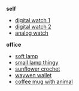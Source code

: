**self**
- [digital watch 1](https://amzn.in/d/6Uw4t8r)
- [digital watch 2](https://www.amazon.in/dp/B0C3DH17GP?ref_=cm_sw_r_cso_cp_ud_dp_TR18PRSNJ4ZJWE7N0PWX&starsLeft=1&skipTwisterOG=1)
- [analog watch](https://www.amazon.in/Sonata-Quartz-Analog-Leather-Men-SP70011NL01W/dp/B0CW9YRQ8G/ref=sr_1_6?nsdOptOutParam=true&sr=8-6)

**office**
- [soft lamp](https://www.amazon.in/Crtivetoys-Silicone-Nursery-Rechargeable-Bedrooms/dp/B0C3VD2GDV/ref=pd_day0fbt_d_sccl_2/261-3995465-0127425?psc=1)
- [small lamp thingy](https://www.amazon.in/Dangfly-Decorative-Ornaments-Livingroom-Birthday/dp/B0DJLVC6HV/?tag=googleshopmob-21&linkCode=df0&hvadid=718915899966&hvpos=&hvnetw=g&hvrand=5680188570903393463&hvpone=&hvptwo=&hvqmt=&hvdev=m&hvdvcmdl=&hvlocint=&hvlocphy=9062055&hvtargid=pla-2376994832280&psc=1&mcid=021aca3fba6a3ddbbd57c6be460241bf&gad_source=1)
- [sunflower crochet](https://www.amazon.in/NUDFSY-Crochet-Sunflower-Artificial-Centerpieces/dp/B0DHL2N8V8/ref=sr_1_10?sr=8-10)
- [waywen wallet](https://waywen.in/products/regular-grey-wallet)
- [coffee mug with animal](https://www.amazon.in/dp/B09PBFSM94/ref=twister_B09PBDMYTH?_encoding=UTF8)